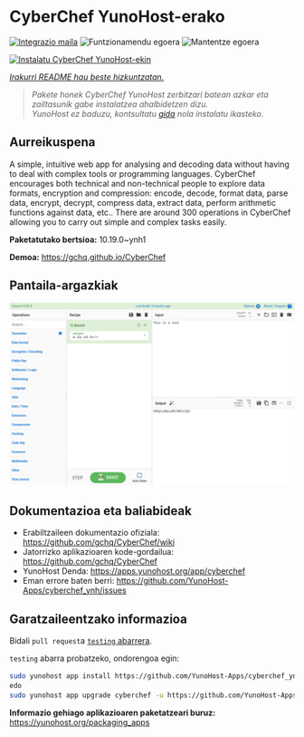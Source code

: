 <!--
Ohart ongi: README hau automatikoki sortu da <https://github.com/YunoHost/apps/tree/master/tools/readme_generator>ri esker
EZ editatu eskuz.
-->

# CyberChef YunoHost-erako

[![Integrazio maila](https://dash.yunohost.org/integration/cyberchef.svg)](https://dash.yunohost.org/appci/app/cyberchef) ![Funtzionamendu egoera](https://ci-apps.yunohost.org/ci/badges/cyberchef.status.svg) ![Mantentze egoera](https://ci-apps.yunohost.org/ci/badges/cyberchef.maintain.svg)

[![Instalatu CyberChef YunoHost-ekin](https://install-app.yunohost.org/install-with-yunohost.svg)](https://install-app.yunohost.org/?app=cyberchef)

*[Irakurri README hau beste hizkuntzatan.](./ALL_README.md)*

> *Pakete honek CyberChef YunoHost zerbitzari batean azkar eta zailtasunik gabe instalatzea ahalbidetzen dizu.*  
> *YunoHost ez baduzu, kontsultatu [gida](https://yunohost.org/install) nola instalatu ikasteko.*

## Aurreikuspena

A simple, intuitive web app for analysing and decoding data without having to deal with complex tools or programming languages. CyberChef encourages both technical and non-technical people to explore data formats, encryption and compression: encode, decode, format data, parse data, encrypt, decrypt, compress data, extract data, perform arithmetic functions against data, etc.. There are around 300 operations in CyberChef allowing you to carry out simple and complex tasks easily.


**Paketatutako bertsioa:** 10.19.0~ynh1

**Demoa:** <https://gchq.github.io/CyberChef>

## Pantaila-argazkiak

![CyberChef(r)en pantaila-argazkia](./doc/screenshots/cyberchef_ynh.png)

## Dokumentazioa eta baliabideak

- Erabiltzaileen dokumentazio ofiziala: <https://github.com/gchq/CyberChef/wiki>
- Jatorrizko aplikazioaren kode-gordailua: <https://github.com/gchq/CyberChef>
- YunoHost Denda: <https://apps.yunohost.org/app/cyberchef>
- Eman errore baten berri: <https://github.com/YunoHost-Apps/cyberchef_ynh/issues>

## Garatzaileentzako informazioa

Bidali `pull request`a [`testing` abarrera](https://github.com/YunoHost-Apps/cyberchef_ynh/tree/testing).

`testing` abarra probatzeko, ondorengoa egin:

```bash
sudo yunohost app install https://github.com/YunoHost-Apps/cyberchef_ynh/tree/testing --debug
edo
sudo yunohost app upgrade cyberchef -u https://github.com/YunoHost-Apps/cyberchef_ynh/tree/testing --debug
```

**Informazio gehiago aplikazioaren paketatzeari buruz:** <https://yunohost.org/packaging_apps>
